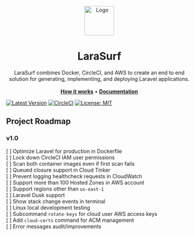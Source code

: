 <div align="center">
  <a href="https://larasurf.com">
    <img src="https://twemoji.maxcdn.com/svg/1f30a.svg" alt="Logo" width="80" height="80">
  </a>
<h1 align="center">LaraSurf</h1>

  <p align="center">
    LaraSurf combines Docker, CircleCI, and AWS to create an end to end solution for generating, implementing, and deploying Laravel applications.
    <br />
    <br />
    <a href="https://larasurf.com/how-it-works"><strong>How it works</strong></a>
    &bull;
    <a href="https://larasurf.com/docs"><strong>Documentation</strong></a>
    <br />
  </p>
</div>

<!-- todo: add number of packagist downloads -->
[![Latest Version](https://img.shields.io/github/v/tag/larasurf/larasurf?label=latest&sort=semver)](https://github.com/larasurf/larasurf/releases)
[![CircleCI](https://circleci.com/gh/larasurf/larasurf/tree/main.svg?style=svg)](https://circleci.com/gh/larasurf/larasurf/?branch=main)
[![License: MIT](https://img.shields.io/badge/License-MIT-yellow.svg)](https://opensource.org/licenses/MIT)

## Project Roadmap
### v1.0
[ ] Optimize Laravel for production in Dockerfile<br/>
[ ] Lock down CircleCI IAM user permissions<br/>
[ ] Scan both container images even if first scan fails<br/>
[ ] Queued closure support in Cloud Tinker<br/>
[ ] Prevent logging healthcheck requests in CloudWatch<br/>
[ ] Support more than 100 Hosted Zones in AWS account<br/>
[ ] Support regions other than `us-east-1`<br/>
[ ] Laravel Dusk support<br/>
[ ] Show stack change events in terminal<br/>
[ ] Linux local development testing<br/>
[ ] Subcommand `rotate-keys` for cloud user AWS access keys<br/>
[ ] Add `cloud-certs` command for ACM management<br/>
[ ] Error messages audit/improvements<br/>
